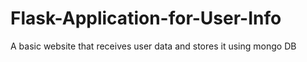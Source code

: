 # Flask-Application-for-User-Info
A basic website that receives user data and stores it using mongo DB
